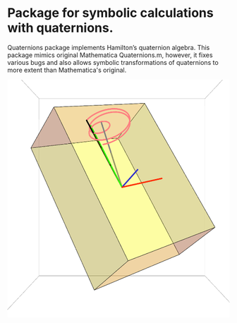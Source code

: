 # Package for symbolic calculations with quaternions.

Quaternions package implements Hamilton’s quaternion algebra.
This package mimics original Mathematica Quaternions.m, however,
it fixes various bugs and also allows symbolic transformations
of quaternions to more extent than Mathematica's original.

![screenshot](example.png)
